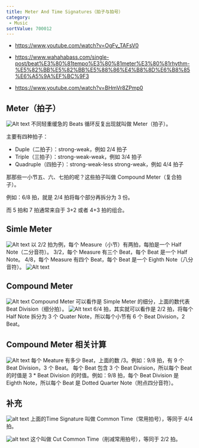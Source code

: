 ```yaml
---
title: Meter And Time Signatures（拍子与拍号）
category:
 - Music
sortValue: 700012
---
```


- https://www.youtube.com/watch?v=OgFy_TAFsV0

- https://www.wahahabass.com/single-post/beat%E3%80%81tempo%E3%80%81meter%E3%80%81rhythm-%E5%82%BB%E5%82%BB%E5%88%86%E4%B8%8D%E6%B8%85%E6%A5%9A%EF%BC%9F3

- https://www.youtube.com/watch?v=BHmVr8ZPmp0

## Meter（拍子）

![Alt text](image.png)
不同轻重缓急的 Beats 循环反复出现就叫做 Meter（拍子）。

主要有四种拍子：

- Duple（二拍子）：strong-weak，例如 2/4 拍子
- Triple（三拍子）：strong-weak-weak，例如 3/4 拍子
- Quadruple（四拍子）：strong-weak-less strong-weak，例如 4/4 拍子

那那些一小节五、六、七拍的呢？这些拍子叫做 Compound Meter（复合拍子）。

例如：6/8 拍，就是 2/4 拍将每个部分再拆分为 3 份。

而 5 拍和 7 拍通常来自于 3+2 或者 4+3 拍的组合。

## Simle Meter

![Alt text](image-1.png)
以 2/2 拍为例，每个 Measure（小节）有两拍，每拍是一个 Half Note（二分音符）。
3/2，每个 Measure 有三个 Beat，每个 Beat 是一个 Half Note。
4/8，每个 Measure 有四个 Beat，每个 Beat 是一个 Eighth Note（八分音符）。
![Alt text](image-4.png)

## Compound Meter

![Alt text](image-2.png)
Compound Meter 可以看作是 Simple Meter 的细分，上面的数代表 Beat Division（细分拍）。
![Alt text](image-5.png)
6/4 拍，其实就可以看作是 2/2 拍，将每个 Half Note 拆分为 3 个 Quater Note，所以每个小节有 6 个 Beat Division，2 Beat。

## Compound Meter 相关计算

![Alt text](image-3.png)
每个 Meature 有多少 Beat，上面的数 /3。例如：9/8 拍，有 9 个 Beat Division，3 个 Beat。
每个 Beat 包含 3 个 Beat Division，所以每个 Beat 的时值是 3 \* Beat Division 的时值。例如：9/8 拍，每个 Beat Division 是 Eighth Note，所以每个 Beat 是 Dotted Quarter Note（附点四分音符）。

## 补充
![alt text](image-6.png)
上面的Time Signature 叫做 Common Time（常用拍号），等同于 4/4 拍。

![alt text](image-7.png)
这个叫做 Cut Common Time（削减常用拍号），等同于 2/2 拍。